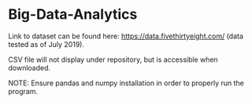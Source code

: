 # Big-Data-Analytics

Link to dataset can be found here: https://data.fivethirtyeight.com/ (data tested as of July 2019).

CSV file will not display under repository, but is accessible when downloaded.

NOTE: Ensure pandas and numpy installation in order to properly run the program.
